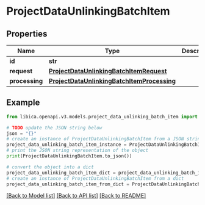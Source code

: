 # ProjectDataUnlinkingBatchItem


## Properties

Name | Type | Description | Notes
------------ | ------------- | ------------- | -------------
**id** | **str** |  | 
**request** | [**ProjectDataUnlinkingBatchItemRequest**](ProjectDataUnlinkingBatchItemRequest.md) |  | 
**processing** | [**ProjectDataUnlinkingBatchItemProcessing**](ProjectDataUnlinkingBatchItemProcessing.md) |  | 

## Example

```python
from libica.openapi.v3.models.project_data_unlinking_batch_item import ProjectDataUnlinkingBatchItem

# TODO update the JSON string below
json = "{}"
# create an instance of ProjectDataUnlinkingBatchItem from a JSON string
project_data_unlinking_batch_item_instance = ProjectDataUnlinkingBatchItem.from_json(json)
# print the JSON string representation of the object
print(ProjectDataUnlinkingBatchItem.to_json())

# convert the object into a dict
project_data_unlinking_batch_item_dict = project_data_unlinking_batch_item_instance.to_dict()
# create an instance of ProjectDataUnlinkingBatchItem from a dict
project_data_unlinking_batch_item_from_dict = ProjectDataUnlinkingBatchItem.from_dict(project_data_unlinking_batch_item_dict)
```
[[Back to Model list]](../README.md#documentation-for-models) [[Back to API list]](../README.md#documentation-for-api-endpoints) [[Back to README]](../README.md)


